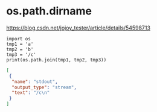 # os.path.dirname

https://blog.csdn.net/jojoy_tester/article/details/54598713

```{.python .input  n=3}
import os
tmp1 = 'a'
tmp2 = 'b'
tmp3 = '/c'
print(os.path.join(tmp1, tmp2, tmp3))
```

```{.json .output n=3}
[
 {
  "name": "stdout",
  "output_type": "stream",
  "text": "/c\n"
 }
]
```
